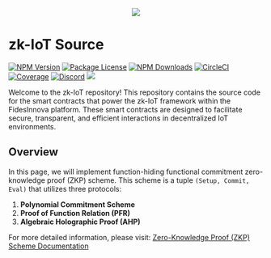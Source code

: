 <p align="center">
  <a href="http://fidesonnova.io/" target="blank"><img src="https://fidesinnova.io/Download/logo/g-c-rust.png" /></a>
</p>

# zk-IoT Source

<a href="https://www.npmjs.com/~nestjscore" target="_blank"><img src="https://img.shields.io/npm/v/@nestjs/core.svg" alt="NPM Version" /></a>
<a href="https://www.npmjs.com/~nestjscore" target="_blank"><img src="https://img.shields.io/npm/l/@nestjs/core.svg" alt="Package License" /></a>
<a href="https://www.npmjs.com/~nestjscore" target="_blank"><img src="https://img.shields.io/npm/dm/@nestjs/common.svg" alt="NPM Downloads" /></a>
<a href="https://circleci.com/gh/nestjs/nest" target="_blank"><img src="https://img.shields.io/circleci/build/github/nestjs/nest/master" alt="CircleCI" /></a>
<a href="https://coveralls.io/github/nestjs/nest?branch=master" target="_blank"><img src="https://coveralls.io/repos/github/nestjs/nest/badge.svg?branch=master#9" alt="Coverage" /></a>
<a href="https://discord.com/invite/NQdM6JGwcs" target="_blank"><img src="https://img.shields.io/badge/discord-online-brightgreen.svg" alt="Discord"/></a>
<a href="https://twitter.com/FidesInnova" target="_blank"><img src="https://img.shields.io/twitter/follow/nestframework.svg?style=social&label=Follow"></a>



Welcome to the zk-IoT repository! This repository contains the source code for the smart contracts that power the zk-IoT framework within the FidesInnova platform. These smart contracts are designed to facilitate secure, transparent, and efficient interactions in decentralized IoT environments.

## Overview
In this page, we will implement function-hiding functional commitment zero-knowledge proof (ZKP) scheme. This scheme is a tuple `(Setup, Commit, Eval)` that utilizes three protocols:

1. **Polynomial Commitment Scheme**
2. **Proof of Function Relation (PFR)**
3. **Algebraic Holographic Proof (AHP)**

For more detailed information, please visit: [Zero-Knowledge Proof (ZKP) Scheme Documentation](https://wiki.fidesinnova.io/zero-knowledge-proof-zkp-scheme)
